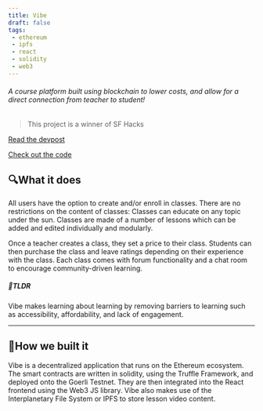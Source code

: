 ```yaml
---
title: Vibe
draft: false
tags:
 - ethereum
 - ipfs
 - react
 - solidity
 - web3
---
```


###### A course platform built using blockchain to lower costs, and allow for a direct connection from teacher to student!

>This project is a winner of SF Hacks

[Read the devpost](https://devpost.com/software/vibe-ygl7mc)

[Check out the code](https://github.com/SabrinaHirani/Vibe)


## 🔍What it does
All users have the option to create and/or enroll in classes. There are no restrictions on the content of classes: Classes can educate on any topic under the sun. Classes are made of a number of lessons which can be added and edited individually and modularly. 

Once a teacher creates a class, they set a price to their class. Students can then purchase the class and leave ratings depending on their experience with the class. Each class comes with forum functionality and a chat room to encourage community-driven learning.

##### 📖TLDR
Vibe makes learning about learning by removing barriers to learning such as accessibility, affordability, and lack of engagement.

---

## 🔨How we built it
Vibe is a decentralized application that runs on the Ethereum ecosystem. The smart contracts are written in solidity, using the Truffle Framework, and deployed onto the Goerli Testnet. They are then integrated into the React frontend using the Web3 JS library. Vibe also makes use of the Interplanetary File System or IPFS to store lesson video content.